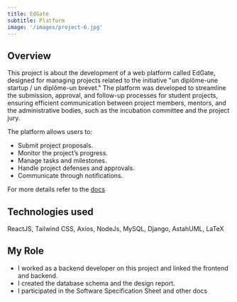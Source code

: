 ```yaml
---
title: EdGate
subtitle: Platform
image: '/images/project-6.jpg'
---
```


## Overview

This project is about the development of a web platform called EdGate, designed for managing projects related to the initiative "un diplôme-une startup / un diplôme-un brevet." The platform was developed to streamline the submission, approval, and follow-up processes for student projects, ensuring efficient communication between project members, mentors, and the administrative bodies, such as the incubation committee and the project jury.

The platform allows users to:

  - Submit project proposals.
  - Monitor the project’s progress.
  - Manage tasks and milestones.
  - Handle project defenses and approvals.
  - Communicate through notifications.

For more details refer to the [docs](https://drive.google.com/drive/folders/1wR89qi_HArBylWqVFC8IUc6nXJr4lsuN?usp=sharing) 

## Technologies used
ReactJS, Tailwind CSS, Axios, NodeJs, MySQL, Django, AstahUML, LaTeX

## My Role 
- I worked as a backend developer on this project and linked the frontend and backend.
- I created the database schema and the design report. 
- I participated in the Software Specification Sheet and other docs 